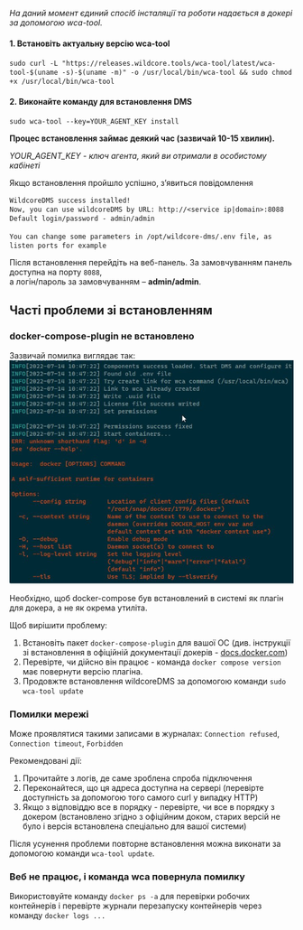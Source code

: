 *На даний момент єдиний спосіб інсталяції та роботи надається в докері за допомогою wca-tool.*

#### 1. Встановіть актуальну версію wca-tool    
```shell     
sudo curl -L "https://releases.wildcore.tools/wca-tool/latest/wca-tool-$(uname -s)-$(uname -m)" -o /usr/local/bin/wca-tool && sudo chmod +x /usr/local/bin/wca-tool     
```     

#### 2. Виконайте команду для встановлення DMS
```shell     
sudo wca-tool --key=YOUR_AGENT_KEY install      
```     
**Процес встановлення займає деякий час (зазвичай 10-15 хвилин).**    

*YOUR_AGENT_KEY - ключ агента, який ви отримали в особистому кабінеті*    

Якщо встановлення пройшло успішно, з’явиться повідомлення
```shell     
WildcoreDMS success installed!     
Now, you can use wildcoreDMS by URL: http://<service ip|domain>:8088     
Default login/password - admin/admin     

You can change some parameters in /opt/wildcore-dms/.env file, as listen ports for example     
```     

Після встановлення перейдіть на веб-панель.
За замовчуванням панель доступна на порту `8088`,    
а логін/пароль за замовчуванням – **admin/admin**.


## Часті проблеми зі встановленням
### docker-compose-plugin не встановлено
Зазвичай помилка виглядає так:
![](assets/no-docker-compose-plugin.jpg)

Необхідно, щоб docker-compose був встановлений в системі як плагін для докера, а не як окрема утиліта.

Щоб вирішити проблему:

1. Встановіть пакет `docker-compose-plugin` для вашої ОС (див. інструкції зі встановлення в офіційній документації докерів - [docs.docker.com](https://docs.docker.com/engine/install/))
2. Перевірте, чи дійсно він працює - команда `docker compose version` має повернути версію плагіна.
3. Продовжте встановлення wildcoreDMS за допомогою команди ```sudo wca-tool update```


### Помилки мережі
Може проявлятися такими записами в журналах: `Connection refused`, `Connection timeout`, `Forbidden`

Рекомендовані дії:

1. Прочитайте з логів, де саме зроблена спроба підключення
2. Переконайтеся, що ця адреса доступна на сервері (перевірте доступність за допомогою того самого curl у випадку HTTP)
3. Якщо з відповіддю все в порядку - перевірте, чи все в порядку з докером (встановлено згідно з офіційним доком, старих версій не було і версія встановлена спеціально для вашої системи)

Після усунення проблеми повторне встановлення можна виконати за допомогою команди `wca-tool update`.

### Веб не працює, і команда wca повернула помилку
Використовуйте команду `docker ps -a` для перевірки робочих контейнерів і перевірте журнали перезапуску контейнерів через команду `docker logs ...`


